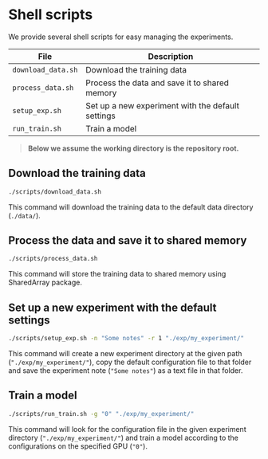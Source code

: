 # Shell scripts

We provide several shell scripts for easy managing the experiments.

| File               | Description                                       |
|--------------------|---------------------------------------------------|
| `download_data.sh` | Download the training data                        |
| `process_data.sh`  | Process the data and save it to shared memory     |
| `setup_exp.sh`     | Set up a new experiment with the default settings |
| `run_train.sh`     | Train a model                                     |

> __Below we assume the working directory is the repository root.__

## Download the training data

```sh
./scripts/download_data.sh
```

This command will download the training data to the default data directory
(`./data/`).

## Process the data and save it to shared memory

```sh
./scripts/process_data.sh
```

This command will store the training data to shared memory using SharedArray
package.

## Set up a new experiment with the default settings

```sh
./scripts/setup_exp.sh -n "Some notes" -r 1 "./exp/my_experiment/"
```

This command will create a new experiment directory at the given path
(`"./exp/my_experiment/"`), copy the default configuration file to that folder
and save the experiment note (`"Some notes"`) as a text file in that folder.

## Train a model

```sh
./scripts/run_train.sh -g "0" "./exp/my_experiment/"
```

This command will look for the configuration file in the given experiment
directory (`"./exp/my_experiment/"`) and train a model according to the
configurations on the specified GPU (`"0"`).
